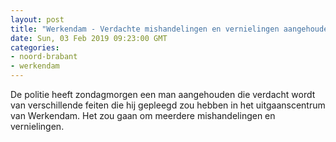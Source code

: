 ```yaml
---
layout: post
title: "Werkendam - Verdachte mishandelingen en vernielingen aangehouden"
date: Sun, 03 Feb 2019 09:23:00 GMT
categories: 
- noord-brabant 
- werkendam 
---
```


De politie heeft zondagmorgen een man aangehouden die verdacht wordt van verschillende feiten die hij gepleegd zou hebben in het uitgaanscentrum van Werkendam. Het zou gaan om meerdere mishandelingen en vernielingen.
